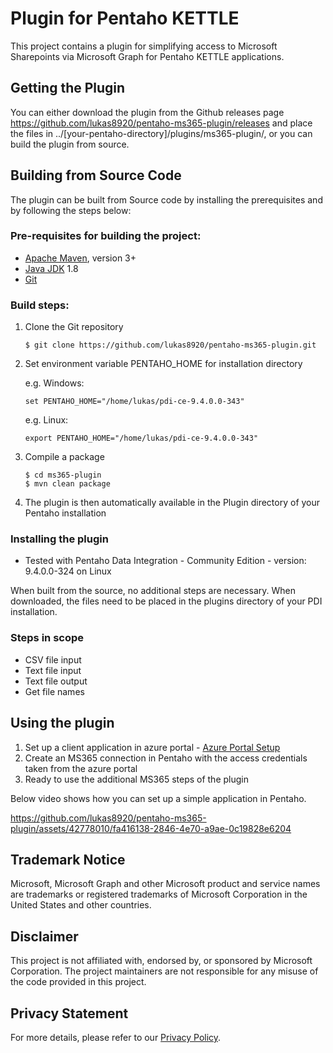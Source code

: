 # Plugin for Pentaho KETTLE

This project contains a plugin for simplifying access to Microsoft Sharepoints via Microsoft Graph for Pentaho KETTLE applications.

## Getting the Plugin

You can either download the plugin from the Github releases page https://github.com/lukas8920/pentaho-ms365-plugin/releases and place the files in ../[your-pentaho-directory]/plugins/ms365-plugin/, or you can build the plugin from source.

## Building from Source Code

The plugin can be built from Source code by installing the prerequisites and by following the steps below:

### Pre-requisites for building the project:
* [Apache Maven](https://maven.apache.org/), version 3+
* [Java JDK](https://adoptopenjdk.net/) 1.8
* [Git](https://git-scm.com)

### Build steps:

1. Clone the Git repository
    ```
    $ git clone https://github.com/lukas8920/pentaho-ms365-plugin.git
    ```

2. Set environment variable PENTAHO_HOME for installation directory 

    e.g. Windows:
    ```
    set PENTAHO_HOME="/home/lukas/pdi-ce-9.4.0.0-343"
    ```
    e.g. Linux:
    ```
    export PENTAHO_HOME="/home/lukas/pdi-ce-9.4.0.0-343"
    ```

4. Compile a package
    ```
    $ cd ms365-plugin
    $ mvn clean package
    ```

5. The plugin is then automatically available in the Plugin directory of your Pentaho installation

### Installing the plugin
* Tested with Pentaho Data Integration - Community Edition - version: 9.4.0.0-324 on Linux

When built from the source, no additional steps are necessary. When downloaded, the files need to be placed in the plugins directory of your PDI installation.

### Steps in scope

* CSV file input
* Text file input
* Text file output
* Get file names

## Using the plugin

1. Set up a client application in azure portal - [Azure Portal Setup](https://github.com/lukas8920/pentaho-ms365-plugin/wiki/Azure-Portal-Setup)
2. Create an MS365 connection in Pentaho with the access credentials taken from the azure portal
3. Ready to use the additional MS365 steps of the plugin

Below video shows how you can set up a simple application in Pentaho.

https://github.com/lukas8920/pentaho-ms365-plugin/assets/42778010/fa416138-2846-4e70-a9ae-0c19828e6204

## Trademark Notice

Microsoft, Microsoft Graph and other Microsoft product and service names are trademarks or registered trademarks of Microsoft Corporation in the United States and other countries.

## Disclaimer

This project is not affiliated with, endorsed by, or sponsored by Microsoft Corporation. The project maintainers are not responsible for any misuse of the code provided in this project.

## Privacy Statement

For more details, please refer to our [Privacy Policy](PRIVACY.md).
